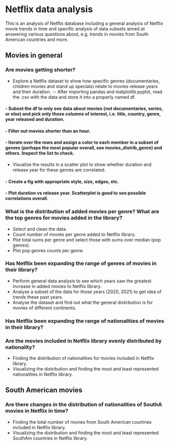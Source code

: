 # Netflix data analysis
This is an analysis of Netflix database including a general analysis of Netflix movie trends in time and specific analysis of data subsets aimed at answering various questions about, e.g. trends in movies from South American countries and more.

## Movies in general

### Are movies getting shorter? 
- Explore a Netflix dataset to show how specific genres (documentaries, children movies and stand up specials) relate to movies release years and their duration. 
-- After importing pandas and matplotlib.pyplot, read the .csv with the data and store it into a properly named df. 
#### - Subset the df to only see data about movies (not documentaries, series, or else) and pick only those columns of interest, i.e. title, country, genre, year released and duration.
#### - Filter out movies shorter than an hour.
#### - Iterate over the rows and assign a color to each member in a subset of genres (perhaps the most popular overall, see movies_distrib_genre) and others. Inspect the list to check.
- Visualize the results in a scatter plot to show whether duration and release year for these genres are correlated.
#### - Create a fig with appropriate style, size, edges, etc.
#### - Plot duration vs release year. Scatterplot is good to see possible correlations overall.
  
### What is the distribution of added movies per genre? What are the top genres for movies added in the library?
- Select and clean the data.
- Count number of movies per genre added to Netflix library.
- Plot total sums per genre and select those with sums over median (pop genres).
- Plot pop genres counts per genre.

### Has Netflix been expanding the range of genres of movies in their library?

- Perform general data analysis to see which years saw the greatest increase in added movies to Netflix library.
- Analyse a subset of the data for those years (2020, 2021) to get idea of trends these past years.
- Analyse the dataset and find out what the general distirbution is for movies of different continents.

### Has Netflix been expanding the range of nationalities of movies in their library?

### Are the movies included in Netflix library evenly distributed by nationality?
- Finding the distribution of nationalities for movies included in Netflix library.
- Visualizing the distribution and finding the most and least represented nationalities in Netflix library.

## South American movies
### Are there changes in the distribution of nationalities of SouthA movies in Netflix in time?
- Finding the total number of movies from South American countries included in Netflix library.
- Visualizing the distribution and finding the most and least represented SouthAm countries in Netflix library.


